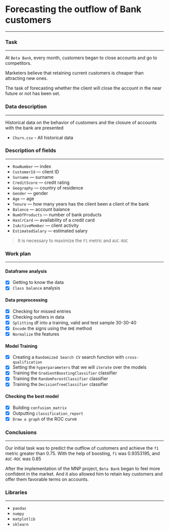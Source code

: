 # Forecasting the outflow of Bank customers
*** 

### Task
***
At `Beta Bank`, every month, customers began to close accounts and go to competitors.

Marketers believe that retaining current customers is cheaper than attracting new ones.

The task of forecasting whether the client will close the account in the near future or not has been set.

### Data description
***
Historical data on the behavior of customers and the closure of accounts with the bank are presented
- `Churn.csv` - All historical data

### Description of fields
***
- `RowNumber` — index
- `CustomerId` — client ID
- `Surname` — surname
- `CreditScore` — credit rating
- `Geography` — country of residence
- `Gender` — gender
- `Age` — age
- `Tenure` — how many years has the client been a client of the bank
- `Balance` — account balance
- `NumOfProducts` — number of bank products
- `HasCrCard` — availability of a credit card
- `IsActiveMember` — client activity
- `EstimatedSalary` — estimated salary

> It is necessary to maximize the `F1` metric and `AUC-ROC`

### Work plan
***

#### Dataframe analysis
- [x] Getting to know the data
- [x] `Class balance` analysis

#### Data preprocessing
- [x] Checking for missed entries
- [x] Checking outliers in data
- [x] `Splitting` df into a training, valid and test sample 30-30-40
- [x] `Encode` the signs using the `OHE` method
- [x] `Normalize` the features

#### Model Training
- [x] Creating a `Randomized Search CV` search function with `cross-qualification`
- [x] Setting the `hyperparameters` that we will `iterate` over the models
- [x] Training the `GradientBoostingClassifier` classifier
- [x] Training the `RandomForestClassifier` classifier
- [x] Training the `DecisionTreeClassifier` classifier

#### Checking the best model
- [x] Building `confusion_matrix`
- [x] Outputting `classification_report`
- [x] `Draw a graph` of the ROC curve

### Conclusions
***
Our initial task was to predict the outflow of customers and achieve the `f1` metric greater than 0.75.
With the help of boosting, `f1` was 0.9353195, and `AUC-ROC` was 0.85

After the implementation of the MNP project, `Beta Bank` began to feel more confident in the market. 
And it also allowed him to retain key customers and offer them favorable terms on accounts.
### Libraries
***
- `pandas`
- `numpy`
- `matplotlib`
- `sklearn`

